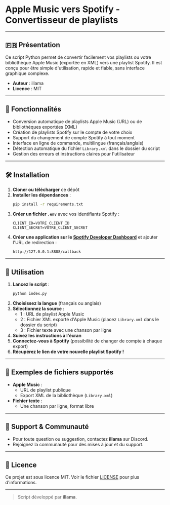 # Apple Music vers Spotify - Convertisseur de playlists

---

## 🇫🇷 Présentation

Ce script Python permet de convertir facilement vos playlists ou votre bibliothèque Apple Music (exportée en XML) vers une playlist Spotify. Il est conçu pour être simple d'utilisation, rapide et fiable, sans interface graphique complexe.

- **Auteur** : illama
- **Licence** : MIT

---

## 🌟 Fonctionnalités

- Conversion automatique de playlists Apple Music (URL) ou de bibliothèques exportées (XML)
- Création de playlists Spotify sur le compte de votre choix
- Support du changement de compte Spotify à tout moment
- Interface en ligne de commande, multilingue (français/anglais)
- Détection automatique du fichier `Library.xml` dans le dossier du script
- Gestion des erreurs et instructions claires pour l'utilisateur

---

## 🛠️ Installation

1. **Cloner ou télécharger** ce dépôt
2. **Installer les dépendances** :
   ```bash
   pip install -r requirements.txt
   ```
3. **Créer un fichier `.env`** avec vos identifiants Spotify :
   ```env
   CLIENT_ID=VOTRE_CLIENT_ID
   CLIENT_SECRET=VOTRE_CLIENT_SECRET
   ```
4. **Créer une application sur le [Spotify Developer Dashboard](https://developer.spotify.com/dashboard)** et ajouter l'URL de redirection :
   ```
   http://127.0.0.1:8888/callback
   ```

---

## 🚀 Utilisation

1. **Lancez le script** :
   ```bash
   python index.py
   ```
2. **Choisissez la langue** (français ou anglais)
3. **Sélectionnez la source** :
   - 1 : URL de playlist Apple Music
   - 2 : Fichier XML exporté d'Apple Music (placez `Library.xml` dans le dossier du script)
   - 3 : Fichier texte avec une chanson par ligne
4. **Suivez les instructions à l'écran**
5. **Connectez-vous à Spotify** (possibilité de changer de compte à chaque export)
6. **Récupérez le lien de votre nouvelle playlist Spotify !**

---

## 📂 Exemples de fichiers supportés

- **Apple Music** :
  - URL de playlist publique
  - Export XML de la bibliothèque (`Library.xml`)
- **Fichier texte** :
  - Une chanson par ligne, format libre

---

## 🤝 Support & Communauté

- Pour toute question ou suggestion, contactez **illama** sur Discord.
- Rejoignez la communauté pour des mises à jour et du support.

---

## 📝 Licence

Ce projet est sous licence MIT. Voir le fichier [LICENSE](LICENSE) pour plus d'informations.

---

> Script développé par **illama**.
